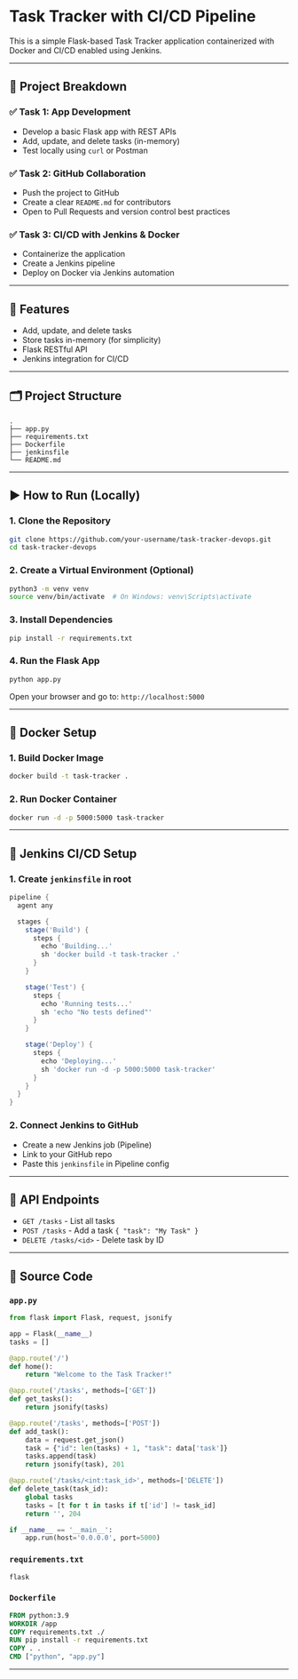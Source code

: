 # Task Tracker with CI/CD Pipeline

This is a simple Flask-based Task Tracker application containerized with Docker and CI/CD enabled using Jenkins.

---

## 📌 Project Breakdown

### ✅ Task 1: App Development
- Develop a basic Flask app with REST APIs
- Add, update, and delete tasks (in-memory)
- Test locally using `curl` or Postman

### ✅ Task 2: GitHub Collaboration
- Push the project to GitHub
- Create a clear `README.md` for contributors
- Open to Pull Requests and version control best practices

### ✅ Task 3: CI/CD with Jenkins & Docker
- Containerize the application
- Create a Jenkins pipeline
- Deploy on Docker via Jenkins automation

---

## 🧾 Features
- Add, update, and delete tasks
- Store tasks in-memory (for simplicity)
- Flask RESTful API
- Jenkins integration for CI/CD

---

## 🗂 Project Structure
```
.
├── app.py
├── requirements.txt
├── Dockerfile
├── jenkinsfile
└── README.md
```

---

## ▶️ How to Run (Locally)

### 1. Clone the Repository
```bash
git clone https://github.com/your-username/task-tracker-devops.git
cd task-tracker-devops
```

### 2. Create a Virtual Environment (Optional)
```bash
python3 -m venv venv
source venv/bin/activate  # On Windows: venv\Scripts\activate
```

### 3. Install Dependencies
```bash
pip install -r requirements.txt
```

### 4. Run the Flask App
```bash
python app.py
```

Open your browser and go to: `http://localhost:5000`

---

## 🐳 Docker Setup

### 1. Build Docker Image
```bash
docker build -t task-tracker .
```

### 2. Run Docker Container
```bash
docker run -d -p 5000:5000 task-tracker
```

---

## 🤖 Jenkins CI/CD Setup

### 1. Create `jenkinsfile` in root

```groovy
pipeline {
  agent any

  stages {
    stage('Build') {
      steps {
        echo 'Building...'
        sh 'docker build -t task-tracker .'
      }
    }

    stage('Test') {
      steps {
        echo 'Running tests...'
        sh 'echo "No tests defined"'
      }
    }

    stage('Deploy') {
      steps {
        echo 'Deploying...'
        sh 'docker run -d -p 5000:5000 task-tracker'
      }
    }
  }
}
```

### 2. Connect Jenkins to GitHub
- Create a new Jenkins job (Pipeline)
- Link to your GitHub repo
- Paste this `jenkinsfile` in Pipeline config

---

## 🧪 API Endpoints
- `GET /tasks` - List all tasks
- `POST /tasks` - Add a task `{ "task": "My Task" }`
- `DELETE /tasks/<id>` - Delete task by ID

---

## 🔧 Source Code

### `app.py`
```python
from flask import Flask, request, jsonify

app = Flask(__name__)
tasks = []

@app.route('/')
def home():
    return "Welcome to the Task Tracker!"

@app.route('/tasks', methods=['GET'])
def get_tasks():
    return jsonify(tasks)

@app.route('/tasks', methods=['POST'])
def add_task():
    data = request.get_json()
    task = {"id": len(tasks) + 1, "task": data['task']}
    tasks.append(task)
    return jsonify(task), 201

@app.route('/tasks/<int:task_id>', methods=['DELETE'])
def delete_task(task_id):
    global tasks
    tasks = [t for t in tasks if t['id'] != task_id]
    return '', 204

if __name__ == '__main__':
    app.run(host='0.0.0.0', port=5000)
```

### `requirements.txt`
```
flask
```

### `Dockerfile`
```Dockerfile
FROM python:3.9
WORKDIR /app
COPY requirements.txt ./
RUN pip install -r requirements.txt
COPY . .
CMD ["python", "app.py"]
```

---
